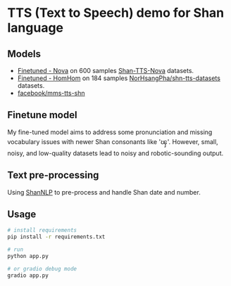 # TTS (Text to Speech) demo for Shan language


## Models
- [Finetuned - Nova](https://huggingface.co/NorHsangPha/mms-tts-nova-train) on 600 samples [Shan-TTS-Nova](https://huggingface.co/datasets/NorHsangPha/Shan-TTS-Nova) datasets.
- [Finetuned - HomHom](https://huggingface.co/NorHsangPha/mms-tts-shn-train) on 184 samples [NorHsangPha/shn-tts-datasets](https://huggingface.co/datasets/NorHsangPha/shn-tts-datasets) datasets.
- [facebook/mms-tts-shn](https://huggingface.co/facebook/mms-tts-shn)


## Finetune model
My fine-tuned model aims to address some pronunciation and missing vocabulary issues with newer Shan consonants like 'ၾ'.
However, small, noisy, and low-quality datasets lead to noisy and robotic-sounding output.


## Text pre-processing

Using [ShanNLP](https://github.com/NoerNova/ShanNLP) to pre-process and handle Shan date and number.


## Usage
```bash
# install requirements
pip install -r requirements.txt
```

```bash
# run
python app.py

# or gradio debug mode
gradio app.py
```
